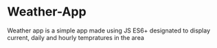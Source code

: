 # Weather-App
Weather app is a simple app made using JS ES6+ designated to display current, daily and hourly tempratures in the area  

